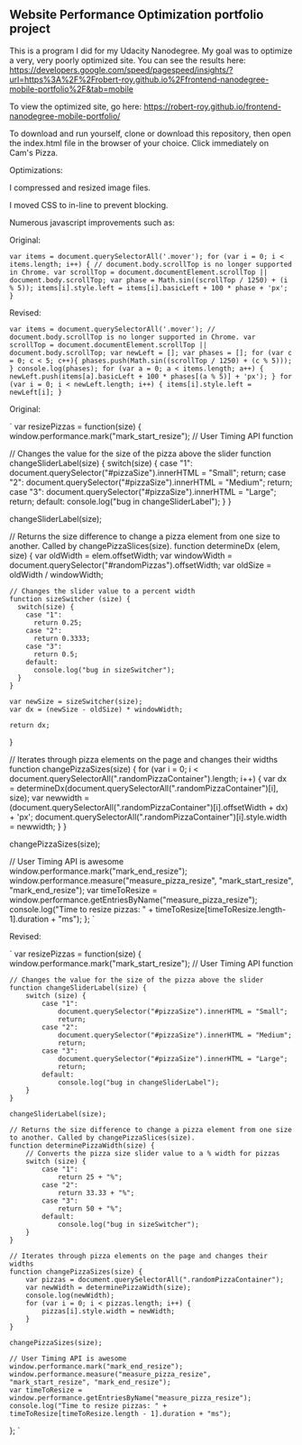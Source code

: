 ## Website Performance Optimization portfolio project

This is a program I did for my Udacity Nanodegree. My goal was to optimize a very, very poorly optimized site. You can see the results here:
https://developers.google.com/speed/pagespeed/insights/?url=https%3A%2F%2Frobert-roy.github.io%2Ffrontend-nanodegree-mobile-portfolio%2F&tab=mobile

To view the optimized site, go here:
https://robert-roy.github.io/frontend-nanodegree-mobile-portfolio/

To download and run yourself, clone or download this repository, then open the index.html file in the browser of your choice. Click immediately on Cam's Pizza.

Optimizations:

I compressed and resized image files.

I moved CSS to in-line to prevent blocking.

Numerous javascript improvements such as:

Original:

`
var items = document.querySelectorAll('.mover');
  for (var i = 0; i < items.length; i++) {
    // document.body.scrollTop is no longer supported in Chrome.
    var scrollTop = document.documentElement.scrollTop || document.body.scrollTop;
    var phase = Math.sin((scrollTop / 1250) + (i % 5));
    items[i].style.left = items[i].basicLeft + 100 * phase + 'px';
}
`

Revised:

`
var items = document.querySelectorAll('.mover');
    // document.body.scrollTop is no longer supported in Chrome.
    var scrollTop = document.documentElement.scrollTop || document.body.scrollTop;
    var newLeft = [];
    var phases = [];
    for (var c = 0; c < 5; c++){
        phases.push(Math.sin((scrollTop / 1250) + (c % 5)));
    }
    console.log(phases);
    for (var a = 0; a < items.length; a++) {
        newLeft.push(items[a].basicLeft + 100 * phases[(a % 5)] + 'px');
    }
    for (var i = 0; i < newLeft.length; i++) {
        items[i].style.left = newLeft[i];
    }
`

Original:

`
var resizePizzas = function(size) {
  window.performance.mark("mark_start_resize");   // User Timing API function

  // Changes the value for the size of the pizza above the slider
  function changeSliderLabel(size) {
    switch(size) {
      case "1":
        document.querySelector("#pizzaSize").innerHTML = "Small";
        return;
      case "2":
        document.querySelector("#pizzaSize").innerHTML = "Medium";
        return;
      case "3":
        document.querySelector("#pizzaSize").innerHTML = "Large";
        return;
      default:
        console.log("bug in changeSliderLabel");
    }
  }

  changeSliderLabel(size);

   // Returns the size difference to change a pizza element from one size to another. Called by changePizzaSlices(size).
  function determineDx (elem, size) {
    var oldWidth = elem.offsetWidth;
    var windowWidth = document.querySelector("#randomPizzas").offsetWidth;
    var oldSize = oldWidth / windowWidth;

    // Changes the slider value to a percent width
    function sizeSwitcher (size) {
      switch(size) {
        case "1":
          return 0.25;
        case "2":
          return 0.3333;
        case "3":
          return 0.5;
        default:
          console.log("bug in sizeSwitcher");
      }
    }

    var newSize = sizeSwitcher(size);
    var dx = (newSize - oldSize) * windowWidth;

    return dx;
  }

  // Iterates through pizza elements on the page and changes their widths
  function changePizzaSizes(size) {
    for (var i = 0; i < document.querySelectorAll(".randomPizzaContainer").length; i++) {
      var dx = determineDx(document.querySelectorAll(".randomPizzaContainer")[i], size);
      var newwidth = (document.querySelectorAll(".randomPizzaContainer")[i].offsetWidth + dx) + 'px';
      document.querySelectorAll(".randomPizzaContainer")[i].style.width = newwidth;
    }
  }

  changePizzaSizes(size);

  // User Timing API is awesome
  window.performance.mark("mark_end_resize");
  window.performance.measure("measure_pizza_resize", "mark_start_resize", "mark_end_resize");
  var timeToResize = window.performance.getEntriesByName("measure_pizza_resize");
  console.log("Time to resize pizzas: " + timeToResize[timeToResize.length-1].duration + "ms");
};
`

Revised:

`
var resizePizzas = function(size) {
    window.performance.mark("mark_start_resize"); // User Timing API function

    // Changes the value for the size of the pizza above the slider
    function changeSliderLabel(size) {
        switch (size) {
            case "1":
                document.querySelector("#pizzaSize").innerHTML = "Small";
                return;
            case "2":
                document.querySelector("#pizzaSize").innerHTML = "Medium";
                return;
            case "3":
                document.querySelector("#pizzaSize").innerHTML = "Large";
                return;
            default:
                console.log("bug in changeSliderLabel");
        }
    }

    changeSliderLabel(size);

    // Returns the size difference to change a pizza element from one size to another. Called by changePizzaSlices(size).
    function determinePizzaWidth(size) {
        // Converts the pizza size slider value to a % width for pizzas
        switch (size) {
            case "1":
                return 25 + "%";
            case "2":
                return 33.33 + "%";
            case "3":
                return 50 + "%";
            default:
                console.log("bug in sizeSwitcher");
        }
    }

    // Iterates through pizza elements on the page and changes their widths
    function changePizzaSizes(size) {
        var pizzas = document.querySelectorAll(".randomPizzaContainer");
        var newWidth = determinePizzaWidth(size);
        console.log(newWidth);
        for (var i = 0; i < pizzas.length; i++) {
            pizzas[i].style.width = newWidth;
        }
    }

    changePizzaSizes(size);

    // User Timing API is awesome
    window.performance.mark("mark_end_resize");
    window.performance.measure("measure_pizza_resize", "mark_start_resize", "mark_end_resize");
    var timeToResize = window.performance.getEntriesByName("measure_pizza_resize");
    console.log("Time to resize pizzas: " + timeToResize[timeToResize.length - 1].duration + "ms");
};
`